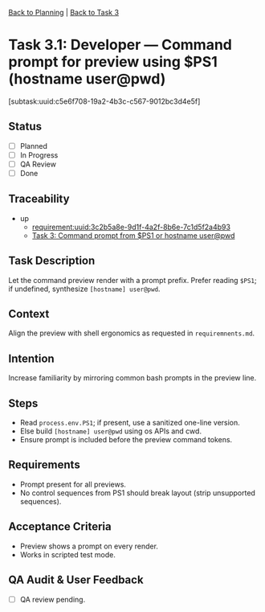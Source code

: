 [Back to Planning](./planning.md) | [Back to Task 3](./task-3.md)

# Task 3.1: Developer — Command prompt for preview using $PS1 (hostname user@pwd)

[subtask:uuid:c5e6f708-19a2-4b3c-c567-9012bc3d4e5f]

## Status
- [ ] Planned
- [ ] In Progress
- [ ] QA Review
- [ ] Done

## Traceability
- up
  - [requirement:uuid:3c2b5a8e-9d1f-4a2f-8b6e-7c1d5f2a4b93](./requiremnents.md)
  - [Task 3: Command prompt from $PS1 or hostname user@pwd](./task-3.md)

## Task Description
Let the command preview render with a prompt prefix. Prefer reading `$PS1`; if undefined, synthesize `[hostname] user@pwd`.

## Context
Align the preview with shell ergonomics as requested in `requiremnents.md`.

## Intention
Increase familiarity by mirroring common bash prompts in the preview line.

## Steps
- Read `process.env.PS1`; if present, use a sanitized one-line version.
- Else build `[hostname] user@pwd` using os APIs and cwd.
- Ensure prompt is included before the preview command tokens.

## Requirements
- Prompt present for all previews.
- No control sequences from PS1 should break layout (strip unsupported sequences).

## Acceptance Criteria
- Preview shows a prompt on every render.
- Works in scripted test mode.

## QA Audit & User Feedback
- [ ] QA review pending.



